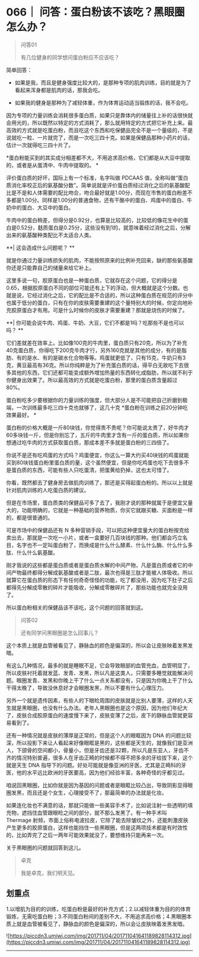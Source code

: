 # 066｜ 问答：蛋白粉该不该吃？黑眼圈怎么办？

> 问答01
> 
> 有几位健身的同学想问蛋白粉应不应该吃？

简单回答：

* 如果是我，而且是健身强度比较大的，是那种专项的肌肉训练，目的就是为了看起来浑身都是肌肉的话，那我会吃。

* 如果我的健身是那种为了减轻体重，作为体育运动适当锻炼的话，我不会吃。

因为专项的力量训练会消耗很多蛋白质，如果只是靠体内的储量往上补的话很快就会用光的，所以既然以特定的方式消耗了，那么就用特定的方式把它补充上来。最高效的方式就是吃蛋白粉，而且吃这个东西和吃保健品完全不是一个量级的，不是说就吃一粒、一片就完了，而是一次吃三四十克。如果是保健品那种小药片的话，估计一次就得吃三四十片了。

 *蛋白粉能买到的其实成分相差都不大，不用追求高价格，它们都是从大豆中提取的，或者是从蛋清中、牛肉中提取的。 *

评价蛋白质的好坏，国际上有一个标准，名字叫做 PDCAAS 值，全称叫做“蛋白质消化率校正后的氨基酸分数”。简单说就是评价蛋白质经过消化之后的氨基酸配比是不是和人体需要的配比吻合，吻合最好就是1.00分，而现在市售的蛋白粉差不多都是1.00分。同样是1.00分的普通食物，还有干酪中的蛋白、鸡蛋中的蛋白、牛奶中的蛋白、大豆中的蛋白。

牛肉中的蛋白稍差，但得分是0.92分，也算是比较高的，比较低的像花生中的蛋白是0.52分，麸质蛋白是0.25分，这些没有到1的，就意味着经过消化之后，分解出来的氨基酸种类配比不太适合人类。

 **| 这会造成什么问题呢？ **

就是你通过力量训练损失的肌肉，不能按照原来的比例补充回来，缺的那些氨基酸你还是只能靠自己的储量来给它补上。

这里多说一句，胶原蛋白也是一种蛋白质，它就存在这个问题，它的得分是0.65，根据胶原蛋白不同的部位可能还有上下的浮动，但大概就是这个分数。也就是说，它经过消化之后，它的配比是不合适的，所以这种蛋白质在规范的评分中也属于低分的蛋白，只有在你的皮肤需要重建的这个量特别大的时候，你定向地补充胶原蛋白才有用。可是什么时候你的皮肤才需要重建？那就是烧伤的时候了。

 **| 你可能会说牛肉、鸡蛋、牛奶、大豆，它们不都是1吗？吃那些不是也可以吗？ **

它们差就差在效率上。比如像100克的牛肉里，蛋白质只有20克，所以为了补充40克蛋白质，你得吃下200克牛肉才行，另外160克就是其他的成分，有的是脂肪、有的是水、有的是碳水化合物等等。鸡蛋就更低了，只有15克，牛奶只有3克，黄豆最高有36克。所以你纯粹是为了补充蛋白质的话，得平白无故吃下去很多其他的东西，它们还都可能变成额外增加热量的东西转化成脂肪，所以就不利于你健身出效果了。所以最高效的方式就是吃蛋白粉，那里的蛋白质含量超过80%。

蛋白粉吃多少要根据你的力量训练的强度，但大部分人是不可能把自己折磨到极端，一次训练最多吃三四十克也就够了，这几十克 *蛋白粉在训练之前20分钟吃效果最好。 *

蛋白粉的价格大概是一斤80块钱，你觉得贵不贵呢？你可能说太贵了，好牛肉才60多块钱一斤，但是你别忘了，五斤的牛肉里才含有一斤的蛋白质，所以如果你想通过吃牛肉的方式获取蛋白质，那成本差不多就是蛋白粉的三四倍了。

你说不是还有吃鸡蛋的方式吗？鸡蛋便宜，你这么一算大约买40块钱的鸡蛋就能买到80块钱蛋白粉里蛋白质的量，这个虽然便宜，但是你吃鸡蛋也吃下去很多不是蛋白质的东西，可能有些人只吃蛋清，把蛋黄给扔掉，这也太可惜了。

你看，既然都去了健身房去做肌肉训练了，那还是买得起蛋白粉的。所以以上就是针对肌肉训练的人吃蛋白质的建议。

但是在市场里，蛋白质类的保健品可多了去了，我刚才说的那种就属于是便宜又量大的，功能明确的，它就是一种基础的营养物质，你买它就跟买糖、买面粉是一样的，都是很普通的。

可是市场中的保健品还有 N 多种营销手段，可以把这种便宜量大的蛋白粉按克给卖出去，那就是一次吃一小片，或者一盒要好几百块钱的那种。他们都会巧立名目，名字也不一定叫蛋白粉了，而换成是什么什么酵素、什么什么酶、什么什么多肽、什么什么氨基酸。

刚才我说的这些都是蛋白质或者是蛋白质水解的中间产物，凡是蛋白质或者它的中间产物最终都得分解成氨基酸或者是二肽，最次也得是三肽才能被人体吸收。所以就算它在蛋白质的形态下有任何奇奇怪怪的功能，吃了都没用，因为吃下肚子之后都得先分解成零散的碎片才能吸收，分解成零散碎片了，那些功能也就完全没用了。

所以蛋白粉相关的保健品该不该吃，这个问题的回答就到这。

> 问答02
> 
> 还有同学问黑眼圈是怎么回事儿？

这个本质上就是血管被看见了，静脉血的颜色是偏深的，所以会让皮肤映着发黑发暗。

有这么几种情况，最多的就是睡眠不足，它会导致眼部的血管充血，血管明显了，所以皮肤衬托着就发蓝、发青、发黑，所以凡是这类人，只需要多睡觉就能解决问题。眼圈发青、发黑和你晚上干了什么一点关系都没有，只是因为你晚上干了什么干得太晚了，导致没休息好才会眼圈发黑，所以不要有什么心理压力。

另外一个就是遗传因素，有些人的下眼睑周围的皮肤就是比别人要薄，这样的人天生就是黑眼圈，也没有什么办法。老年人黑眼圈也是这个原因，因为他们年纪大了，皮肤合成胶原蛋白的速度慢下来了，皮肤变薄了之后，皮下的静脉血管就更容易看到了。

还有一种情况就是皮肤的薄厚是正常的，但是这个人的眼眶因为 DNA 的问题比较深，所以投影下来让人看起来好像眼眶是黑的，这些都是天生的，就像我们是亚洲人，下颌骨的空间都小，骨量小，但是牙齿还是32颗，所以凡是东亚人，牙齿不齐的情况特别普遍，很多人在牙齿正畸的时候都不得不把多余的牙给拔下来，这个就是天生 DNA 指导下的问题。好处可能就是像亚洲的牙医，尤其是正畸科的牙医，他的水平远比欧洲的牙医要高，因为他们经验丰富，各种奇怪的牙都见过。

咱说回黑眼圈，比如你就是因为基因的问题或者是眼眶比较凸出，导致阴影显得眼圈发黑，而且还是个女生，心理接受不了，那最简单的办法就是化妆。

如果连化妆也不满意的话，那就只能做一些美容手术了，比如说注射一些透明的填充物，遮挡住血管跟眼睑之间的部分，就不那么发黑了。有一种手术叫 Thermage 射频，市面上俗称电波拉皮，它除了能去除皱纹之外，还能刺激皮肤产生更多的胶原蛋白，这样也能挡住一些黑眼圈，但是这两项技术都是有时效性的，比如弄完了之后一两年可能效果就没了，要想维持只能再来一次。

关于黑眼圈的问题就回答到这儿。

> 卓克
> 
> 我是卓克，我们明天见。

## 划重点

1.以增肌为目的的训练，吃蛋白粉是最好的补充方式；2.以减轻体重为目的的体育锻炼，无需吃蛋白粉；3.不同蛋白粉间的差别不大，不用追求高价格；4.黑眼圈本质上就是血管被看见了，静脉血的颜色是偏深的，所以会让皮肤映着发黑发暗。

![https://piccdn3.umiwi.com/img/201711/04/201711041641189828114312.jpg](https://piccdn3.umiwi.com/img/201711/04/201711041641189828114312.jpg)

---

